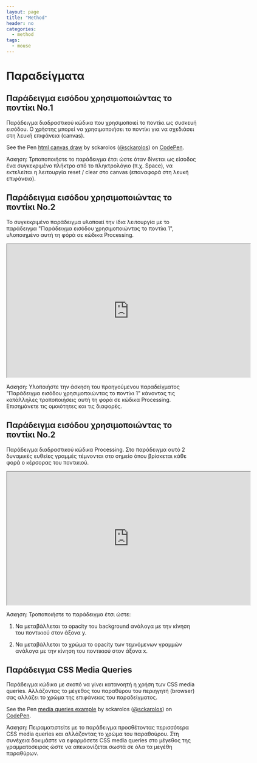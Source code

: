```yaml
---
layout: page
title: "Method"
header: no
categories:
  - method
tags:
  - mouse
---
```


# Παραδείγματα

## Παράδειγμα εισόδου χρησιμοποιώντας  το ποντίκι Νο.1

Παράδειγμα διαδραστικού κώδικα που χρησιμοποιεί το ποντίκι ως συσκευή εισόδου. Ο χρήστης μπορεί να χρησιμοποιήσει το ποντίκι για να σχεδιάσει στη λευκή επιφάνεια (canvas).

<p data-height="350" data-theme-id="17517" data-slug-hash="MwxdgM" data-default-tab="result" data-user="sckarolos" class='codepen'>See the Pen <a href='http://codepen.io/sckarolos/pen/MwxdgM/'>html canvas draw</a> by sckarolos (<a href='http://codepen.io/sckarolos'>@sckarolos</a>) on <a href='http://codepen.io'>CodePen</a>.</p>
<script async src="//assets.codepen.io/assets/embed/ei.js"></script>

Άσκηση: Τρποποποιήστε το παράδειγμα έτσι ώστε όταν δίνεται ως είσοδος ένα συγκεκριμένο πλήκτρο από το πληκτρολόγιο (π.χ. Space), να εκτελείται η λειτουργία reset / clear στo canvas (επαναφορά στη λευκή επιφάνεια).

## Παράδειγμα εισόδου χρησιμοποιώντας  το ποντίκι Νο.2

Το συγκεκριμένο παράδειγμα υλοποιεί την ίδια λειτουργία με το παράδειγμα "Παράδειγμα εισόδου χρησιμοποιώντας  το ποντίκι 1", υλοποιημένο αυτή τη φόρά σε κώδικα Processing.

<iframe id='ifr' width='640' height='350' scrolling='no' style='background: url(http://studio.processingtogether.com/static/img/jun09/pad/connectingbar.gif) no-repeat center 60px;' src='http://studio.processingtogether.com/sp/pad/iframe/ro.9Ph9ME6QCBN6d/rev.1?autostart=1'></iframe>

Άσκηση: Υλοποιήστε την άσκηση του προηγούμενου παραδείγματος "Παράδειγμα εισόδου χρησιμοποιώντας  το ποντίκι 1" κάνοντας τις κατάλληλες τροποποιήσεις αυτή τη φορά σε κώδικα Processing. Επισημάνετε τις ομοιότητες και τις διαφορές.

## Παράδειγμα εισόδου χρησιμοποιώντας  το ποντίκι Νο.2

Παράδειγμα διαδραστικού κώδικα Processing. Στο παράδειγμα αυτό 2 δυναμικές ευθείες γραμμές τέμνονται στο σημείο όπου βρίσκεται κάθε φορά ο κέρσορας του ποντικιού.

<iframe id='ifr' width='640' height='350' scrolling='no' style='background: url(http://studio.processingtogether.com/static/img/jun09/pad/connectingbar.gif) no-repeat center 60px;' src='http://studio.processingtogether.com/sp/pad/iframe/ro.9Ske7AFEjdlpy/rev.33?autostart=1'></iframe>

Άσκηση: Τροποποιήστε το παράδειγμα έτσι ώστε:

1. Να μεταβάλλεται το opacity του background ανάλογα με την κίνηση του ποντικιού στον άξονα y.

2. Να μεταβάλλεται το χρώμα το opacity των τεμνόμενων γραμμών ανάλογα με την κίνηση του ποντικιού στον άξονα x.

## Παράδειγμα CSS Media Queries

Παράδειγμα κώδικα με σκοπό να γίνει κατανοητή η χρήση των CSS media queries. Αλλάζοντας το μέγεθος του παραθύρου του περιηγητή (browser) σας αλλάζει το χρώμα της επιφάνειας του παραδείγματος.

<p data-height="350" data-theme-id="17517" data-slug-hash="vOoyJG" data-default-tab="result" data-user="sckarolos" class='codepen'>See the Pen <a href='http://codepen.io/sckarolos/pen/vOoyJG/'>media queries example</a> by sckarolos (<a href='http://codepen.io/sckarolos'>@sckarolos</a>) on <a href='http://codepen.io'>CodePen</a>.</p>
<script async src="//assets.codepen.io/assets/embed/ei.js"></script>

Άσκηση: Πειραματιστείτε με το παράδειγμα προσθέτοντας περισσότερα CSS media queries και αλλάζοντας το χρώμα του παραθούρου. Στη συνέχεια δοκιμάστε να εφαρμόσετε CSS media queries στο μέγεθος της γραμματοσειράς ώστε να απεικονίζεται σωστά σε όλα τα μεγέθη παραθύρων.
